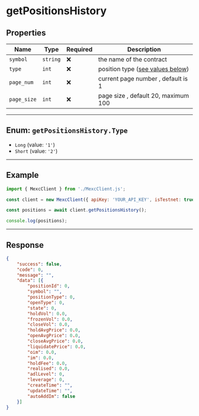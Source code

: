 # getPositionsHistory

## Properties

| **Name**           | **Type**   | **Required** | **Description** |
|--------------------|------------|--------------|------------------|
| `symbol`           | `string`   | ❌            | the name of the contract |
| `type`            | `int`  | ❌            | position type ([see values below](#enum-getpositionshistorytype)) |
| `page_num`              | `int`  | ❌            | current page number , default is 1 |
| `page_size`         | `int`      | ❌            | page size , default 20, maximum 100 |

---

## Enum: `getPositionsHistory.Type`

* `Long` (value: `'1'`)
* `Short` (value: `'2'`)

---

## Example

```js
import { MexcClient } from './MexcClient.js';

const client = new MexcClient({ apiKey: 'YOUR_API_KEY', isTestnet: true });

const positions = await client.getPositionsHistory();

console.log(positions);
```

---

## Response

```JSON
{
    "success": false,
    "code": 0,
    "message": "",
    "data": [{
        "positionId": 0,
        "symbol": "",
        "positionType": 0,
        "openType": 0,
        "state": 0,
        "holdVol": 0.0,
        "frozenVol": 0.0,
        "closeVol": 0.0,
        "holdAvgPrice": 0.0,
        "openAvgPrice": 0.0,
        "closeAvgPrice": 0.0,
        "liquidatePrice": 0.0,
        "oim": 0.0,
        "im": 0.0,
        "holdFee": 0.0,
        "realised": 0.0,
        "adlLevel": 0,
        "leverage": 0,
        "createTime": "",
        "updateTime": "",
        "autoAddIm": false
    }]
}
```